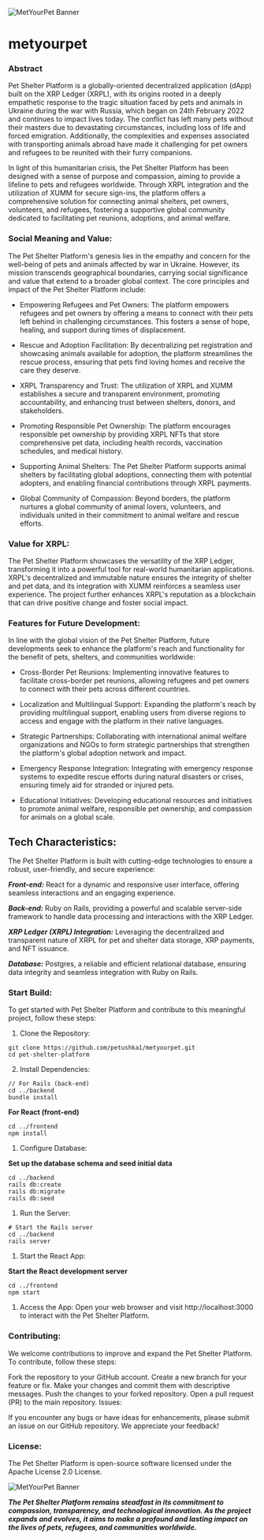![MetYourPet Banner](resources/img/banner.png?raw=true "MetYourPet Banner")

# metyourpet
### Abstract

Pet Shelter Platform is a globally-oriented decentralized application (dApp) built on the XRP Ledger (XRPL), with its origins rooted in a deeply empathetic response to the tragic situation faced by pets and animals in Ukraine during the war with Russia, which began on 24th February 2022 and continues to impact lives today. The conflict has left many pets without their masters due to devastating circumstances, including loss of life and forced emigration. Additionally, the complexities and expenses associated with transporting animals abroad have made it challenging for pet owners and refugees to be reunited with their furry companions.

In light of this humanitarian crisis, the Pet Shelter Platform has been designed with a sense of purpose and compassion, aiming to provide a lifeline to pets and refugees worldwide. Through XRPL integration and the utilization of XUMM for secure sign-ins, the platform offers a comprehensive solution for connecting animal shelters, pet owners, volunteers, and refugees, fostering a supportive global community dedicated to facilitating pet reunions, adoptions, and animal welfare.

### Social Meaning and Value:

The Pet Shelter Platform's genesis lies in the empathy and concern for the well-being of pets and animals affected by war in Ukraine. However, its mission transcends geographical boundaries, carrying social significance and value that extend to a broader global context. The core principles and impact of the Pet Shelter Platform include:

* Empowering Refugees and Pet Owners: The platform empowers refugees and pet owners by offering a means to connect with their pets left behind in challenging circumstances. This fosters a sense of hope, healing, and support during times of displacement.

* Rescue and Adoption Facilitation: By decentralizing pet registration and showcasing animals available for adoption, the platform streamlines the rescue process, ensuring that pets find loving homes and receive the care they deserve.

* XRPL Transparency and Trust: The utilization of XRPL and XUMM establishes a secure and transparent environment, promoting accountability, and enhancing trust between shelters, donors, and stakeholders.

* Promoting Responsible Pet Ownership: The platform encourages responsible pet ownership by providing XRPL NFTs that store comprehensive pet data, including health records, vaccination schedules, and medical history.

* Supporting Animal Shelters: The Pet Shelter Platform supports animal shelters by facilitating global adoptions, connecting them with potential adopters, and enabling financial contributions through XRPL payments.

* Global Community of Compassion: Beyond borders, the platform nurtures a global community of animal lovers, volunteers, and individuals united in their commitment to animal welfare and rescue efforts.

### Value for XRPL:

The Pet Shelter Platform showcases the versatility of the XRP Ledger, transforming it into a powerful tool for real-world humanitarian applications. XRPL's decentralized and immutable nature ensures the integrity of shelter and pet data, and its integration with XUMM reinforces a seamless user experience. The project further enhances XRPL's reputation as a blockchain that can drive positive change and foster social impact.

### Features for Future Development:

In line with the global vision of the Pet Shelter Platform, future developments seek to enhance the platform's reach and functionality for the benefit of pets, shelters, and communities worldwide:

* Cross-Border Pet Reunions: Implementing innovative features to facilitate cross-border pet reunions, allowing refugees and pet owners to connect with their pets across different countries.

* Localization and Multilingual Support: Expanding the platform's reach by providing multilingual support, enabling users from diverse regions to access and engage with the platform in their native languages.

* Strategic Partnerships: Collaborating with international animal welfare organizations and NGOs to form strategic partnerships that strengthen the platform's global adoption network and impact.

* Emergency Response Integration: Integrating with emergency response systems to expedite rescue efforts during natural disasters or crises, ensuring timely aid for stranded or injured pets.

* Educational Initiatives: Developing educational resources and initiatives to promote animal welfare, responsible pet ownership, and compassion for animals on a global scale.

## Tech Characteristics:

The Pet Shelter Platform is built with cutting-edge technologies to ensure a robust, user-friendly, and secure experience:

***Front-end:*** React for a dynamic and responsive user interface, offering seamless interactions and an engaging experience.

***Back-end:*** Ruby on Rails, providing a powerful and scalable server-side framework to handle data processing and interactions with the XRP Ledger.

***XRP Ledger (XRPL) Integration:*** Leveraging the decentralized and transparent nature of XRPL for pet and shelter data storage, XRP payments, and NFT issuance.

***Database:*** Postgres, a reliable and efficient relational database, ensuring data integrity and seamless integration with Ruby on Rails.

### Start Build:

To get started with Pet Shelter Platform and contribute to this meaningful project, follow these steps:

1. Clone the Repository:

```
git clone https://github.com/petushka1/metyourpet.git
cd pet-shelter-platform
```

2. Install Dependencies:
   
```
// For Rails (back-end)
cd ../backend
bundle install
```

**For React (front-end)**
```
cd ../frontend
npm install
```

1. Configure Database:
   
**Set up the database schema and seed initial data**
```
cd ../backend
rails db:create
rails db:migrate
rails db:seed
```

1. Run the Server:
```
# Start the Rails server
cd ../backend
rails server
```

1. Start the React App:
   
**Start the React development server**
```
cd ../frontend
npm start
```

1. Access the App:
Open your web browser and visit http://localhost:3000 to interact with the Pet Shelter Platform.

### Contributing:

We welcome contributions to improve and expand the Pet Shelter Platform. To contribute, follow these steps:

Fork the repository to your GitHub account.
Create a new branch for your feature or fix.
Make your changes and commit them with descriptive messages.
Push the changes to your forked repository.
Open a pull request (PR) to the main repository.
Issues:

If you encounter any bugs or have ideas for enhancements, please submit an issue on our GitHub repository. We appreciate your feedback!

### License:

The Pet Shelter Platform is open-source software licensed under the Apache License 2.0 License.

![MetYourPet Banner](resources/img/image.png?raw=true "MetYourPet Banner")

***The Pet Shelter Platform remains steadfast in its commitment to compassion, transparency, and technological innovation. As the project expands and evolves, it aims to make a profound and lasting impact on the lives of pets, refugees, and communities worldwide.***


